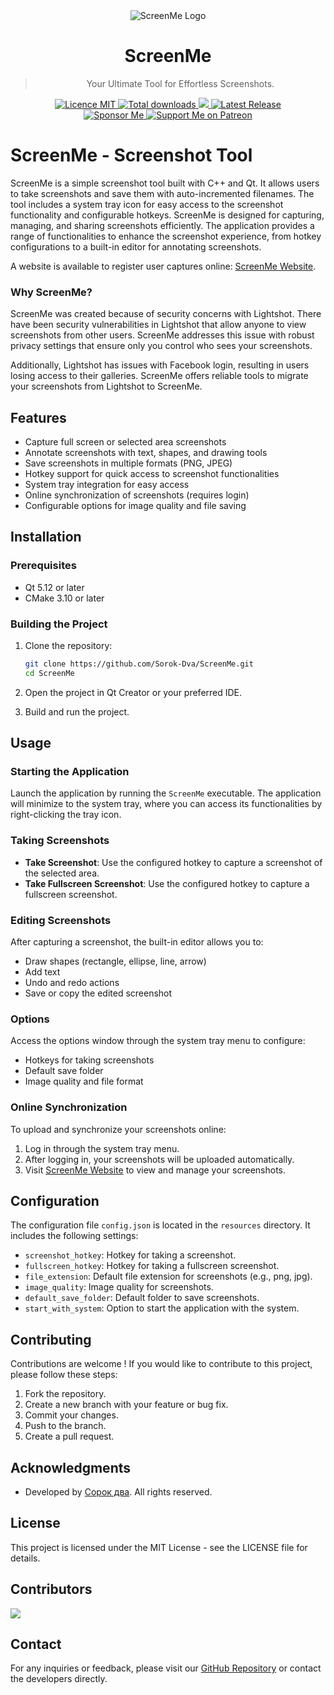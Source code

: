 <div align="center">
    <img src="https://raw.githubusercontent.com/Sorok-Dva/ScreenMe/main/resources/icon.png" alt="ScreenMe Logo">
  <h1>ScreenMe</h1>
  <blockquote>Your Ultimate Tool for Effortless Screenshots.</blockquote>
  <a href="https://github.com/Sorok-Dva/ScreenMe/releases/latest">
    <img src="https://img.shields.io/github/license/Sorok-Dva/ScreenMe?style=for-the-badge" alt="Licence MIT">
  </a>
  <a href="https://github.com/Sorok-Dva/ScreenMe/releases">
    <img src="https://img.shields.io/github/downloads/Sorok-Dva/ScreenMe/total.svg?style=for-the-badge" alt="Total downloads">
  </a>
  <!--<a href="https://shields.io/community#sponsors" alt="Sponsors">
    <img src="https://img.shields.io/opencollective/sponsors/Sorok-Dva.svg?style=for-the-badge" />
  </a>-->
  <a href="https://github.com/Sorok-Dva/ScreenMe/pulse" alt="Activity">
    <img src="https://img.shields.io/github/commit-activity/m/Sorok-Dva/ScreenMe.svg?style=for-the-badge" />
  </a>
  <a href="https://github.com/Sorok-Dva/ScreenMe/releases/latest">
    <img src="https://img.shields.io/github/release/Sorok-Dva/ScreenMe.svg?style=for-the-badge" alt="Latest Release">
  </a>
  <br />
  <a href="https://github.com/sponsors/Sorok-Dva">
    <img src="https://img.shields.io/badge/sponsor-30363D?style=for-the-badge&logo=GitHub-Sponsors&logoColor=#EA4AAA" alt="Sponsor Me">
  </a>
  <a href="https://patreon.com/sorokdva">
    <img src="https://img.shields.io/badge/Patreon-F96854?style=for-the-badge&logo=patreon&logoColor=white" alt="Support Me on Patreon">
  </a>


</div>

# ScreenMe - Screenshot Tool

ScreenMe is a simple screenshot tool built with C++ and Qt. It allows users to take screenshots and save them with auto-incremented filenames. The tool includes a system tray icon for easy access to the screenshot functionality and configurable hotkeys.
ScreenMe is designed for capturing, managing, and sharing screenshots efficiently. The application provides a range of functionalities to enhance the screenshot experience, from hotkey configurations to a built-in editor for annotating screenshots.

A website is available to register user captures online: [ScreenMe Website](https://screen-me.cloud).

### Why ScreenMe?
ScreenMe was created because of security concerns with Lightshot. There have been security vulnerabilities in Lightshot that allow anyone to view screenshots from other users. ScreenMe addresses this issue with robust privacy settings that ensure only you control who sees your screenshots.

Additionally, Lightshot has issues with Facebook login, resulting in users losing access to their galleries. ScreenMe offers reliable tools to migrate your screenshots from Lightshot to ScreenMe.

## Features

- Capture full screen or selected area screenshots
- Annotate screenshots with text, shapes, and drawing tools
- Save screenshots in multiple formats (PNG, JPEG)
- Hotkey support for quick access to screenshot functionalities
- System tray integration for easy access
- Online synchronization of screenshots (requires login)
- Configurable options for image quality and file saving

## Installation

### Prerequisites

- Qt 5.12 or later
- CMake 3.10 or later

### Building the Project

1. Clone the repository:
    ```sh
    git clone https://github.com/Sorok-Dva/ScreenMe.git
    cd ScreenMe
    ```

2. Open the project in Qt Creator or your preferred IDE.

3. Build and run the project.

## Usage

### Starting the Application

Launch the application by running the `ScreenMe` executable. The application will minimize to the system tray, where you can access its functionalities by right-clicking the tray icon.

### Taking Screenshots

- **Take Screenshot**: Use the configured hotkey to capture a screenshot of the selected area.
- **Take Fullscreen Screenshot**: Use the configured hotkey to capture a fullscreen screenshot.

### Editing Screenshots

After capturing a screenshot, the built-in editor allows you to:
- Draw shapes (rectangle, ellipse, line, arrow)
- Add text
- Undo and redo actions
- Save or copy the edited screenshot

### Options

Access the options window through the system tray menu to configure:
- Hotkeys for taking screenshots
- Default save folder
- Image quality and file format

### Online Synchronization

To upload and synchronize your screenshots online:
1. Log in through the system tray menu.
2. After logging in, your screenshots will be uploaded automatically.
3. Visit [ScreenMe Website](https://screen-me.cloud) to view and manage your screenshots.

## Configuration

The configuration file `config.json` is located in the `resources` directory. It includes the following settings:

- `screenshot_hotkey`: Hotkey for taking a screenshot.
- `fullscreen_hotkey`: Hotkey for taking a fullscreen screenshot.
- `file_extension`: Default file extension for screenshots (e.g., png, jpg).
- `image_quality`: Image quality for screenshots.
- `default_save_folder`: Default folder to save screenshots.
- `start_with_system`: Option to start the application with the system.

## Contributing

Contributions are welcome ! If you would like to contribute to this project, please follow these steps:

1. Fork the repository.
2. Create a new branch with your feature or bug fix.
3. Commit your changes.
4. Push to the branch.
5. Create a pull request.

## Acknowledgments

- Developed by [Сорок два](https://github.com/Sorok-Dva). All rights reserved.

## License

This project is licensed under the MIT License - see the LICENSE file for details.

## Contributors

<a href="https://github.com/sorok-dva/screenMe/graphs/contributors">
  <img src="https://contrib.rocks/image?repo=sorok-dva/screenMe" />
</a>

## Contact

For any inquiries or feedback, please visit our [GitHub Repository](https://github.com/Sorok-Dva/ScreenMe) or contact the developers directly.

